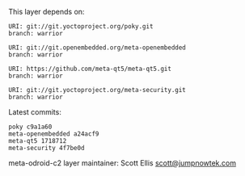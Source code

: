 This layer depends on:

    URI: git://git.yoctoproject.org/poky.git
    branch: warrior

    URI: git://git.openembedded.org/meta-openembedded
    branch: warrior

    URI: https://github.com/meta-qt5/meta-qt5.git
    branch: warrior

    URI: git://git.yoctoproject.org/meta-security.git
    branch: warrior 

Latest commits:

    poky c9a1a60
    meta-openembedded a24acf9
    meta-qt5 1718712
    meta-security 4f7be0d

meta-odroid-c2 layer maintainer: Scott Ellis <scott@jumpnowtek.com>
